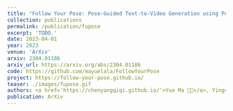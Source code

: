 ```yaml
---
title: "Follow Your Pose: Pose-Guided Text-to-Video Generation using Pose-Free Videos"
collection: publications
permalink: /publication/fupose
excerpt: 'TODO.'
date: 2023-04-01
year: 2023
venue: 'ArXiv'
arxiv: 2304.01186
arxiv_url: https://arxiv.org/abs/2304.01186
code: https://github.com/mayuelala/FollowYourPose
project: https://follow-your-pose.github.io/
teaser: ./images/fupose.gif
authors: <a href='https://chenyangqiqi.github.io/'>Yue Ma 🧑‍💻</a>, Yingqing He 🧑‍💻, <b>Xiaodong Cun</b>, <a href='https://xinntao.github.io/'>Xintao Wang</a>, <a href='https://scholar.google.com/citations?hl=zh-CN&user=4oXBp9UAAAAJ'>Ying Shan</a>, <a href='https://scholar.google.com/citations?user=Xrh1OIUAAAAJ&hl=zh-CN'> Xiu Liu </a>, <a href='https://cqf.io'>Qifeng Chen</a>
publication: ArXiv
---
```


<!-- This paper is about the number 3. The number 4 is left for future work. -->

<!-- [Download paper here](http://academicpages.github.io/files/paper3.pdf) -->
